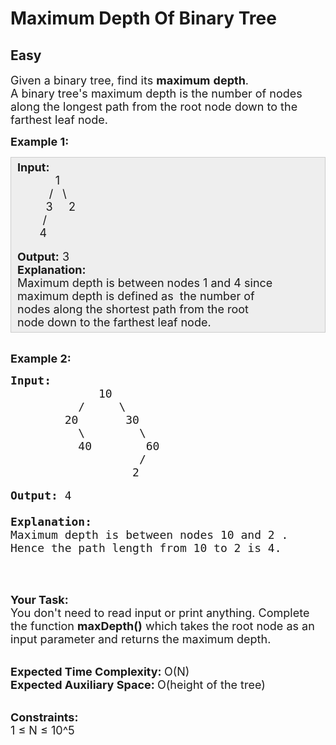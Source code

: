 # Maximum Depth Of Binary Tree
## Easy
<div class="problems_problem_content__Xm_eO"><p><span style="font-size:18px">Given a binary tree, find its <strong>maximum</strong>&nbsp;<strong>depth</strong>.<br>
A binary tree's maximum depth is the number of nodes along the longest path from the root node down to the farthest leaf node.</span></p>

<p><span style="font-size:18px"><strong>Example 1:</strong></span></p>

<div style="background: rgb(238, 238, 238); border: 1px solid rgb(204, 204, 204); padding: 5px 10px; --darkreader-inline-bgimage: initial; --darkreader-inline-bgcolor:#222426; --darkreader-inline-border-top:#3e4446; --darkreader-inline-border-right:#3e4446; --darkreader-inline-border-bottom:#3e4446; --darkreader-inline-border-left:#3e4446;" data-darkreader-inline-bgimage="" data-darkreader-inline-bgcolor="" data-darkreader-inline-border-top="" data-darkreader-inline-border-right="" data-darkreader-inline-border-bottom="" data-darkreader-inline-border-left=""><span style="font-size:18px"><strong>Input:</strong><br>
&nbsp;&nbsp;&nbsp;&nbsp;&nbsp;&nbsp;&nbsp;&nbsp;&nbsp;&nbsp;&nbsp; 1<br>
&nbsp;&nbsp;&nbsp;&nbsp;&nbsp;&nbsp;&nbsp;&nbsp;&nbsp; /&nbsp;&nbsp; \<br>
&nbsp;&nbsp;&nbsp;&nbsp;&nbsp;&nbsp;&nbsp;&nbsp; 3&nbsp;&nbsp;&nbsp;&nbsp; 2<br>
&nbsp;&nbsp;&nbsp;&nbsp;&nbsp;&nbsp;&nbsp; /<br>
&nbsp;&nbsp;&nbsp;&nbsp;&nbsp;&nbsp; 4 &nbsp;&nbsp;&nbsp;&nbsp;&nbsp;&nbsp;&nbsp;&nbsp;&nbsp;&nbsp;</span><br>
<br>
<strong><span style="font-size:18px">Output:</span></strong><span style="font-size:18px"> 3<br>
<strong>Explanation:</strong><br>
Maximum depth is between nodes 1 and 4 since<br>
maximum depth is defined as&nbsp; the number of<br>
nodes along the shortest path from the root<br>
node down to the farthest leaf node.</span></div>

<p><br>
<span style="font-size:18px"><strong>Example 2:</strong></span></p>

<pre><span style="font-size:18px"><strong>Input:</strong>
             10
          /     \
        20       30
          \        \  
          40        60
                   /
                  2 </span>

<strong><span style="font-size:18px">Output: </span></strong><span style="font-size:18px">4

<strong>Explanation:</strong><span style="font-size:18px"><strong>
</strong></span>Maximum depth is between nodes 10 and 2 . 
Hence the path length from 10 to 2 is 4.</span>
</pre>

<p>&nbsp;</p>

<p><br>
<span style="font-size:18px"><strong>Your Task: &nbsp;</strong><br>
You don't need to read input or print anything. Complete the function <strong>maxDepth()</strong> which takes the root node as an input parameter and returns the maximum depth.</span><br>
&nbsp;</p>

<p><span style="font-size:18px"><strong>Expected Time Complexity: </strong>O(N)<br>
<strong>Expected Auxiliary Space: </strong>O(height of the tree)</span><br>
&nbsp;</p>

<p><span style="font-size:18px"><strong>Constraints:</strong><br>
1 ≤ N ≤ 10^5</span></p>
</div>